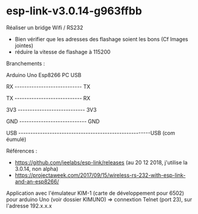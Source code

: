 # esp-link-v3.0.14-g963ffbb

Réaliser un bridge Wifi / RS232 

- Bien vérifier que les adresses des flashage soient les bons (Cf Images jointes)
- réduire la vitesse de flashage à 115200

Branchements :

Arduino Uno                     Esp8266                      PC USB

RX   ----------------------------  TX

TX   ----------------------------  RX

3V3  ---------------------------- 3V3

GND  ---------------------------- GND

USB  -------------------------------------------------------USB (com éumulé)


Références :
- https://github.com/jeelabs/esp-link/releases (au 20 12 2018, j'utilise la 3.0.14, non alpha) 
- https://projectaweek.com/2017/09/15/wireless-rs-232-with-esp-link-and-an-esp8266/

Application avec l'émulateur KIM-1 (carte de développement pour 6502) pour arduino Uno (voir dossier KIMUNO) => connextion Telnet (port 23), sur l'adresse 192.x.x.x
